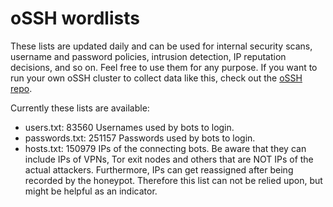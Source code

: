 # oSSH wordlists
These lists are updated daily and can be used for internal security scans, username and password policies, intrusion detection, IP reputation decisions, and so on. Feel free to use them for any purpose. If you want to run your own oSSH cluster to collect data like this, check out the [oSSH repo](https://github.com/toxyl/ossh).  

Currently these lists are available:  
- users.txt: 83560                                                                                                                                                                                                                                                                                                                                                                                                                                                            Usernames used by bots to login. 
- passwords.txt: 251157                                                                                                                                                                                                                                                                                                                                                                                                                                                            Passwords used by bots to login. 
- hosts.txt: 150979                                                                                                                                                                                                                                                                                                                                                                                                                                                            IPs of the connecting bots. Be aware that they can include IPs of VPNs, Tor exit nodes and others that are NOT IPs of the actual attackers. Furthermore, IPs can get reassigned after being recorded by the honeypot. Therefore this list can not be relied upon, but might be helpful as an indicator.
